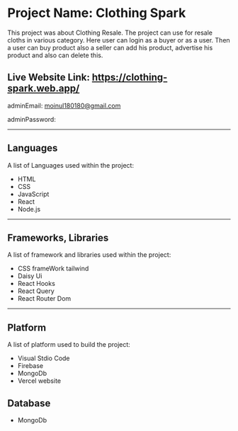 # Project Name: Clothing Spark

This project was about Clothing Resale. The project can use for resale cloths in various category. Here user can login as a buyer or as a user. Then a user can buy product also a seller can add his product, advertise his product and also can delete this.

## Live Website Link: https://clothing-spark.web.app/

adminEmail: <moinul180180@gmail.com>

adminPassword: <moinul>

***
## Languages

A list of Languages used within the project:
* HTML
* CSS
* JavaScript
* React
* Node.js

***
## Frameworks, Libraries

A list of framework and libraries used within the project:
* CSS frameWork tailwind
* Daisy Ui
* React Hooks
* React Query
* React Router Dom

***
## Platform 
A list of platform used to build the project:
* Visual Stdio Code
* Firebase
* MongoDb
* Vercel website

## Database
* MongoDb